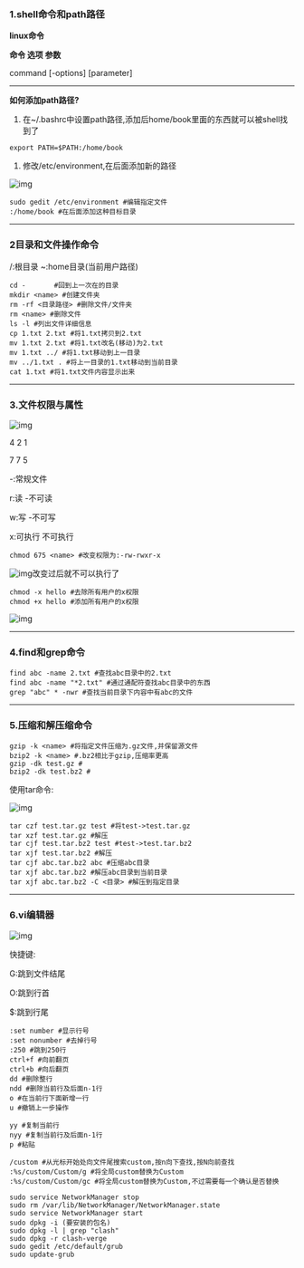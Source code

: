 ### 1.shell命令和path路径

**linux命令**

**命令           选项          参数**

command [-options] [parameter]

------

**如何添加path路径?**

1. 在~/.bashrc中设置path路径,添加后home/book里面的东西就可以被shell找到了

```plain
export PATH=$PATH:/home/book
```

1. 修改/etc/environment,在后面添加新的路径

![img](https://cdn.nlark.com/yuque/0/2025/png/50704934/1746880119227-45a7d90f-81f1-4d33-ad20-84cc298c41e4.png)

```plain
sudo gedit /etc/environment #编辑指定文件
:/home/book #在后面添加这种目标目录
```

------

### 2目录和文件操作命令

/:根目录    ~:home目录(当前用户路径)

```plain
cd -       #回到上一次在的目录
mkdir <name> #创建文件夹
rm -rf <目录路径> #删除文件/文件夹
rm <name> #删除文件
ls -l #列出文件详细信息
cp 1.txt 2.txt #将1.txt拷贝到2.txt
mv 1.txt 2.txt #将1.txt改名(移动)为2.txt
mv 1.txt ../ #将1.txt移动到上一目录
mv ../1.txt . #将上一目录的1.txt移动到当前目录
cat 1.txt #将1.txt文件内容显示出来
```

------

### 3.文件权限与属性

![img](https://cdn.nlark.com/yuque/0/2025/png/50704934/1746881485760-0768c232-7440-464e-a765-7578a0a39ec1.png)

4 2 1

7 7 5

-:常规文件

r:读  -不可读

w:写 -不可写

x:可执行 不可执行

```plain
chmod 675 <name> #改变权限为:-rw-rwxr-x
```

![img](https://cdn.nlark.com/yuque/0/2025/png/50704934/1746881816762-cced62d6-1906-46fc-b272-6f1263defff6.png)改变过后就不可以执行了

```plain
chmod -x hello #去除所有用户的x权限
chmod +x hello #添加所有用户的x权限
```

![img](https://cdn.nlark.com/yuque/0/2025/png/50704934/1746881983181-32ceff9a-5f2d-4288-8aac-f396a26e9290.png)

------

### 4.find和grep命令

```plain
find abc -name 2.txt #查找abc目录中的2.txt
find abc -name "*2.txt" #通过通配符查找abc目录中的东西
grep "abc" * -nwr #查找当前目录下内容中有abc的文件
```

------

### 5.压缩和解压缩命令

```plain
gzip -k <name> #将指定文件压缩为.gz文件,并保留源文件
bzip2 -k <name> #.bz2相比于gzip,压缩率更高
gzip -dk test.gz #
bzip2 -dk test.bz2 #
```

使用tar命令:

![img](https://cdn.nlark.com/yuque/0/2025/png/50704934/1746882920255-ea685c84-c57b-4f50-adad-1a45238a35d9.png)

```plain
tar czf test.tar.gz test #将test->test.tar.gz
tar xzf test.tar.gz #解压
tar cjf test.tar.bz2 test #test->test.tar.bz2
tar xjf test.tar.bz2 #解压
tar cjf abc.tar.bz2 abc #压缩abc目录
tar xjf abc.tar.bz2 #解压abc目录到当前目录
tar xjf abc.tar.bz2 -C <目录> #解压到指定目录
```

------

### 6.vi编辑器

![img](https://cdn.nlark.com/yuque/0/2025/png/50704934/1746883863686-9793df79-71d1-441f-878d-352dfb4c4b93.png)

快捷键:

G:跳到文件结尾

O:跳到行首

$:跳到行尾

```plain
:set number #显示行号
:set nonumber #去掉行号
:250 #跳到250行
ctrl+f #向前翻页
ctrl+b #向后翻页
dd #删除整行
ndd #删除当前行及后面n-1行
o #在当前行下面新增一行
u #撤销上一步操作

yy #复制当前行
nyy #复制当前行及后面n-1行
p #粘贴

/custom #从光标开始处向文件尾搜索custom,按n向下查找,按N向前查找
:%s/custom/Custom/g #将全局custom替换为Custom
:%s/custom/Custom/gc #将全局custom替换为Custom,不过需要每一个确认是否替换
```







































```plain
sudo service NetworkManager stop
sudo rm /var/lib/NetworkManager/NetworkManager.state
sudo service NetworkManager start
sudo dpkg -i (要安装的包名)
sudo dpkg -l | grep "clash"
sudo dpkg -r clash-verge
sudo gedit /etc/default/grub
sudo update-grub
```